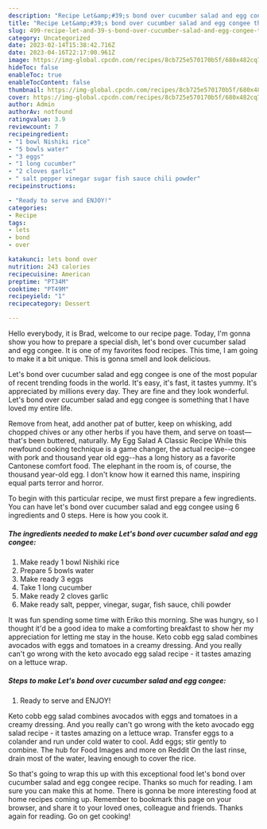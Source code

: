 ```yaml
---
description: "Recipe Let&amp;#39;s bond over cucumber salad and egg congee the Delicious"
title: "Recipe Let&amp;#39;s bond over cucumber salad and egg congee the Delicious"
slug: 499-recipe-let-and-39-s-bond-over-cucumber-salad-and-egg-congee-the-delicious
category: Uncategorized
date: 2023-02-14T15:38:42.716Z
date: 2023-04-16T22:17:00.961Z
image: https://img-global.cpcdn.com/recipes/8cb725e570170b5f/680x482cq70/lets-bond-over-cucumber-salad-and-egg-congee-recipe-main-photo.jpg
hideToc: false
enableToc: true
enableTocContent: false
thumbnail: https://img-global.cpcdn.com/recipes/8cb725e570170b5f/680x482cq70/lets-bond-over-cucumber-salad-and-egg-congee-recipe-main-photo.jpg
cover: https://img-global.cpcdn.com/recipes/8cb725e570170b5f/680x482cq70/lets-bond-over-cucumber-salad-and-egg-congee-recipe-main-photo.jpg
author: Admin
authorAv: notfound
ratingvalue: 3.9
reviewcount: 7
recipeingredient:
- "1 bowl Nishiki rice"
- "5 bowls water"
- "3 eggs"
- "1 long cucumber"
- "2 cloves garlic"
- " salt pepper vinegar sugar fish sauce chili powder"
recipeinstructions:

- "Ready to serve and ENJOY!"
categories:
- Recipe
tags:
- lets
- bond
- over

katakunci: lets bond over 
nutrition: 243 calories
recipecuisine: American
preptime: "PT34M"
cooktime: "PT49M"
recipeyield: "1"
recipecategory: Dessert

---
```



Hello everybody, it is Brad, welcome to our recipe page. Today, I'm gonna show you how to prepare a special dish, let&#39;s bond over cucumber salad and egg congee. It is one of my favorites food recipes. This time, I am going to make it a bit unique. This is gonna smell and look delicious.

Let&#39;s bond over cucumber salad and egg congee is one of the most popular of recent trending foods in the world. It's easy, it's fast, it tastes yummy. It's appreciated by millions every day. They are fine and they look wonderful. Let&#39;s bond over cucumber salad and egg congee is something that I have loved my entire life.

Remove from heat, add another pat of butter, keep on whisking, add chopped chives or any other herbs if you have them, and serve on toast—that&#39;s been buttered, naturally. My Egg Salad A Classic Recipe While this newfound cooking technique is a game changer, the actual recipe--congee with pork and thousand year old egg--has a long history as a favorite Cantonese comfort food. The elephant in the room is, of course, the thousand year-old egg. I don&#39;t know how it earned this name, inspiring equal parts terror and horror.


To begin with this particular recipe, we must first prepare a few ingredients. You can have let&#39;s bond over cucumber salad and egg congee using 6 ingredients and 0 steps. Here is how you cook it.

<!--inarticleads1-->

##### The ingredients needed to make Let&#39;s bond over cucumber salad and egg congee:

1. Make ready 1 bowl Nishiki rice
1. Prepare 5 bowls water
1. Make ready 3 eggs
1. Take 1 long cucumber
1. Make ready 2 cloves garlic
1. Make ready  salt, pepper, vinegar, sugar, fish sauce, chili powder


It was fun spending some time with Eriko this morning. She was hungry, so I thought it&#39;d be a good idea to make a comforting breakfast to show her my appreciation for letting me stay in the house. Keto cobb egg salad combines avocados with eggs and tomatoes in a creamy dressing. And you really can&#39;t go wrong with the keto avocado egg salad recipe - it tastes amazing on a lettuce wrap. 

<!--inarticleads2-->

##### Steps to make Let&#39;s bond over cucumber salad and egg congee:


1. Ready to serve and ENJOY!

Keto cobb egg salad combines avocados with eggs and tomatoes in a creamy dressing. And you really can&#39;t go wrong with the keto avocado egg salad recipe - it tastes amazing on a lettuce wrap. Transfer eggs to a colander and run under cold water to cool. Add eggs; stir gently to combine. The hub for Food Images and more on Reddit On the last rinse, drain most of the water, leaving enough to cover the rice. 

So that's going to wrap this up with this exceptional food let&#39;s bond over cucumber salad and egg congee recipe. Thanks so much for reading. I am sure you can make this at home. There is gonna be more interesting food at home recipes coming up. Remember to bookmark this page on your browser, and share it to your loved ones, colleague and friends. Thanks again for reading. Go on get cooking!
